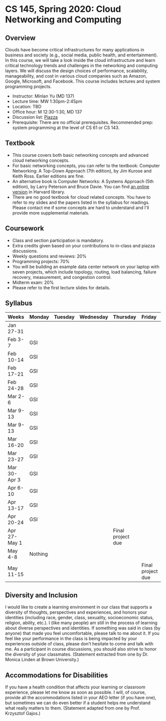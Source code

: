 # CS 145, Spring 2020: Cloud Networking and Computing

## Overview

Clouds have become critical infrastructures for many applications in business and society (e.g., social media, public health, and entertainment). In this course, we will take a look inside the cloud infrastructure and learn critical technology trends and challenges in the networking and computing layers. We will discuss the design choices of performance, scalability, manageability, and cost in various cloud companies such as Amazon, Google, Microsoft, and Facebook. This course includes lectures and system programming projects.

- Instructor: Minlan Yu (MD 137)
- Lecture time: MW 1:30pm-2:45pm
- Location: TBD
- Office hour: M 12:30-1:30, MD 137
- Discussion list: [Piazza](https://piazza.com/class/jy80ngwm9123)
- Prerequisite: There are no official prerequisites. Recommended prep: system programming at the level of CS 61 or CS 143.


## Textbook
- This course covers both basic networking concepts and advanced cloud networking concepts.
- For basic networking concepts, you can refer to the textbook: Computer Networking: A Top-Down Approach (7th edition), by Jim Kurose and Keith Ross. Earlier editions are fine.
- An alternative book is Computer Networks: A Systems Approach (5th edition), by Larry Peterson and Bruce Davie. You can find [an online version](https://proquest-safaribooksonline-com.ezp-prod1.hul.harvard.edu/9780123850591) in Harvard library.
- There are no good textbook for cloud related concepts. You have to refer to my slides and the papers listed in the syllabus for readings. Please contact me if some concepts are hard to understand and I'll provide more supplemental materials.

## Coursework
- Class and section participation is mandatory.
- Extra credits given based on your contributions to in-class and piazza discussions.
- Weekly questions and reviews: 20%
- Programming projects: 70%
- You will be building an example data center network on your laptop with seven projects, which include topology, routing, load balancing, failure recovery, measurement, and congestion control.
- Midterm exam: 20%
- Please refer to the first lecture slides for details.

## Syllabus

| Weeks | Monday | Tuesday | Wednesday | Thursday | Friday | 
| :------------------- | :--- | :--- | :--- | :--- | :--- |
| Jan 27-31 | 
| Feb 3-7 | GSI |  |
| Feb 10-14 | GSI |  |
| Feb 17-21 | GSI |  |
| Feb 24-28 | GSI |  |
| Mar 2-6 | GSI |  |
| Mar 9-13 | GSI |  |
| Mar 9-13 | GSI |  |
| Mar 16-20 | GSI |  |
| Mar 23-27 | GSI |  |
| Mar 30-Apr 3 | GSI |  |
| Apr 6-10 | GSI |  |
| Apr 13-17 | GSI |  |
| Apr 20-24 | GSI |  |
| Apr 27-May 1 | | | | Final project due |
| May 4-8 | Nothing || | | | |
| May 11-15 | | | | | Final project due |





## Diversity and Inclusion
I would like to create a learning environment in our class that supports a diversity of thoughts, perspectives and experiences, and honors your identities (including race, gender, class, sexuality, socioeconomic status, religion, ability, etc.). I (like many people) am still in the process of learning about diverse perspectives and identities. If something was said in class (by anyone) that made you feel uncomfortable, please talk to me about it. If you feel like your performance in the class is being impacted by your experiences outside of class, please don’t hesitate to come and talk with me. As a participant in course discussions, you should also strive to honor the diversity of your classmates. (Statement extracted from one by Dr. Monica Linden at Brown University.)


## Accommodations for Disabilities
If you have a health condition that affects your learning or classroom experience, please let me know as soon as possible. I will, of course, provide all the accommodations listed in your AEO letter (if you have one), but sometimes we can do even better if a student helps me understand what really matters to them. (Statement adapted from one by Prof. Krzysztof Gajos.)